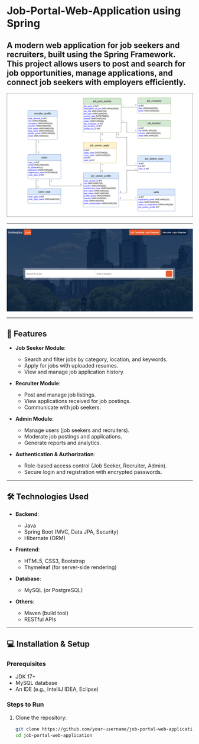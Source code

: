 # Job-Portal-Web-Application using Spring

A modern web application for job seekers and recruiters, built using the **Spring Framework**. This project allows users to post and search for job opportunities, manage applications, and connect job seekers with employers efficiently.
---

![image](https://github.com/BUBEE-Liao/Job-Portal-Web-Application/blob/b1/table_schema.png)

---

![image](https://github.com/BUBEE-Liao/Job-Portal-Web-Application/blob/b1/home.jpg)

---

## 🚀 Features
- **Job Seeker Module**:
  - Search and filter jobs by category, location, and keywords.
  - Apply for jobs with uploaded resumes.
  - View and manage job application history.

- **Recruiter Module**:
  - Post and manage job listings.
  - View applications received for job postings.
  - Communicate with job seekers.

- **Admin Module**:
  - Manage users (job seekers and recruiters).
  - Moderate job postings and applications.
  - Generate reports and analytics.

- **Authentication & Authorization**:
  - Role-based access control (Job Seeker, Recruiter, Admin).
  - Secure login and registration with encrypted passwords.

---

## 🛠️ Technologies Used
- **Backend**:
  - Java
  - Spring Boot (MVC, Data JPA, Security)
  - Hibernate (ORM)
  
- **Frontend**:
  - HTML5, CSS3, Bootstrap
  - Thymeleaf (for server-side rendering)

- **Database**:
  - MySQL (or PostgreSQL)

- **Others**:
  - Maven (build tool)
  - RESTful APIs

---

## 💻 Installation & Setup

### Prerequisites
- JDK 17+
- MySQL database
- An IDE (e.g., IntelliJ IDEA, Eclipse)

### Steps to Run
1. Clone the repository:
   ```bash
   git clone https://github.com/your-username/job-portal-web-application.git
   cd job-portal-web-application
